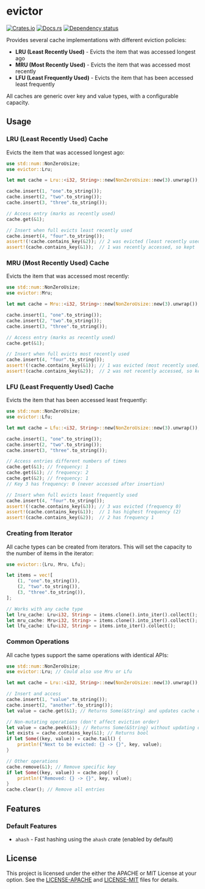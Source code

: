 # evictor

[![Crates.io](https://img.shields.io/crates/v/evictor.svg)](https://crates.io/crates/evictor)
[![Docs.rs](https://docs.rs/evictor/badge.svg)](https://docs.rs/evictor)
[![Dependency status](https://deps.rs/repo/github/jesterhearts/evictor/status.svg)](https://deps.rs/repo/github/jesterhearts/evictor)

Provides several cache implementations with different eviction policies:

- **LRU (Least Recently Used)** - Evicts the item that was accessed longest ago
- **MRU (Most Recently Used)** - Evicts the item that was accessed most recently  
- **LFU (Least Frequently Used)** - Evicts the item that has been accessed least frequently

All caches are generic over key and value types, with a configurable capacity. 

## Usage

### LRU (Least Recently Used) Cache

Evicts the item that was accessed longest ago:

```rust
use std::num::NonZeroUsize;
use evictor::Lru;

let mut cache = Lru::<i32, String>::new(NonZeroUsize::new(3).unwrap());

cache.insert(1, "one".to_string());
cache.insert(2, "two".to_string());
cache.insert(3, "three".to_string());

// Access entry (marks as recently used)
cache.get(&1);

// Insert when full evicts least recently used
cache.insert(4, "four".to_string());
assert!(!cache.contains_key(&2)); // 2 was evicted (least recently used)
assert!(cache.contains_key(&1));  // 1 was recently accessed, so kept
```

### MRU (Most Recently Used) Cache

Evicts the item that was accessed most recently:

```rust
use std::num::NonZeroUsize;
use evictor::Mru;

let mut cache = Mru::<i32, String>::new(NonZeroUsize::new(3).unwrap());

cache.insert(1, "one".to_string());
cache.insert(2, "two".to_string());
cache.insert(3, "three".to_string());

// Access entry (marks as recently used)
cache.get(&1);

// Insert when full evicts most recently used
cache.insert(4, "four".to_string());
assert!(!cache.contains_key(&1)); // 1 was evicted (most recently used)
assert!(cache.contains_key(&2));  // 2 was not recently accessed, so kept
```

### LFU (Least Frequently Used) Cache

Evicts the item that has been accessed least frequently:

```rust
use std::num::NonZeroUsize;
use evictor::Lfu;

let mut cache = Lfu::<i32, String>::new(NonZeroUsize::new(3).unwrap());

cache.insert(1, "one".to_string());
cache.insert(2, "two".to_string());
cache.insert(3, "three".to_string());

// Access entries different numbers of times
cache.get(&1); // frequency: 1
cache.get(&1); // frequency: 2
cache.get(&2); // frequency: 1
// Key 3 has frequency: 0 (never accessed after insertion)

// Insert when full evicts least frequently used
cache.insert(4, "four".to_string());
assert!(!cache.contains_key(&3)); // 3 was evicted (frequency 0)
assert!(cache.contains_key(&1));  // 1 has highest frequency (2)
assert!(cache.contains_key(&2));  // 2 has frequency 1
```

### Creating from Iterator

All cache types can be created from iterators. This will set the capacity to the number of items in the iterator:

```rust
use evictor::{Lru, Mru, Lfu};

let items = vec![
    (1, "one".to_string()),
    (2, "two".to_string()),
    (3, "three".to_string()),
];

// Works with any cache type
let lru_cache: Lru<i32, String> = items.clone().into_iter().collect();
let mru_cache: Mru<i32, String> = items.clone().into_iter().collect();
let lfu_cache: Lfu<i32, String> = items.into_iter().collect();
```

### Common Operations

All cache types support the same operations with identical APIs:

```rust
use std::num::NonZeroUsize;
use evictor::Lru; // Could also use Mru or Lfu

let mut cache = Lru::<i32, String>::new(NonZeroUsize::new(3).unwrap());

// Insert and access
cache.insert(1, "value".to_string());
cache.insert(2, "another".to_string());
let value = cache.get(&1); // Returns Some(&String) and updates cache order

// Non-mutating operations (don't affect eviction order)
let value = cache.peek(&1); // Returns Some(&String) without updating order
let exists = cache.contains_key(&1); // Returns bool
if let Some((key, value)) = cache.tail() {
    println!("Next to be evicted: {} -> {}", key, value);
}

// Other operations
cache.remove(&1); // Remove specific key
if let Some((key, value)) = cache.pop() {
    println!("Removed: {} -> {}", key, value);
}
cache.clear(); // Remove all entries
```

## Features

### Default Features

- `ahash` - Fast hashing using the `ahash` crate (enabled by default)

## License

This project is licensed under the either the APACHE or MIT License at your option. See the
[LICENSE-APACHE](LICENSE-APACHE) and [LICENSE-MIT](LICENSE-MIT) files for details.